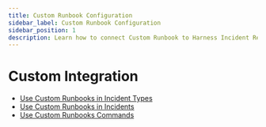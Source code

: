 ```yaml
---
title: Custom Runbook Configuration
sidebar_label: Custom Runbook Configuration
sidebar_position: 1
description: Learn how to connect Custom Runbook to Harness Incident Response for custom integration.
---
```


# Custom Integration

- [Use Custom Runbooks in Incident Types](#)
- [Use Custom Runbooks in Incidents](#)
- [Use Custom Runbooks Commands](#)
